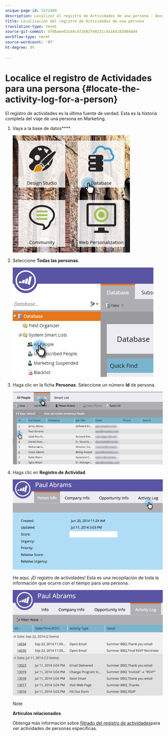 ```yaml
---
unique-page-id: 5472404
description: Localizar el registro de Actividades de una persona - Documentos de marketing - Documentación del producto
title: Localización del registro de Actividades de una persona
translation-type: tm+mt
source-git-commit: d7d6aee63144c472e02fe0221c4a164183d04dd4
workflow-type: tm+mt
source-wordcount: '97'
ht-degree: 0%

---
```



# Localice el registro de Actividades para una persona {#locate-the-activity-log-for-a-person}

El registro de actividades es la última fuente de verdad. Esta es la historia completa del viaje de una persona en Marketing.

1. Vaya a la base de datos****.

   ![](assets/db-2.png)

1. Seleccione **Todas las personas**.

   ![](assets/two-6.png)

1. Haga clic en la ficha **Personas**. Seleccione un número **Id** de persona.

   ![](assets/three-5.png)

1. Haga clic en **Registro de Actividad**.

   ![](assets/four-3.png)

   He aquí. ¡El registro de actividades! Esta es una recopilación de toda la información que ocurre con el tiempo para una persona.

   ![](assets/five-2.png)

   >[!NOTE]
   >
   >**Artículos relacionados**
   >
   >
   >Obtenga más información sobre [filtrado del registro de actividades](filter-activity-types-in-the-activity-log-of-a-person.md)para ver actividades de personas específicas.

